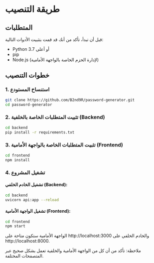 # طريقة التنصيب

## المتطلبات

قبل أن تبدأ، تأكد من أنك قد قمت بتثبيت الأدوات التالية:

- Python 3.7 أو أعلى
- pip
- Node.js (لإدارة الحزم الخاصة بالواجهة الأمامية)

## خطوات التنصيب

### 1. استنساخ المستودع
```bash
git clone https://github.com/B2nd9R/password-generator.git
cd password-generator
```

### 2. تثبيت المتطلبات الخاصة بالخلفية (Backend)
```bash
cd backend
pip install -r requirements.txt
```

### 3. تثبيت المتطلبات الخاصة بالواجهة الأمامية (Frontend)
```bash
cd frontend
npm install
```

### 4. تشغيل المشروع
#### تشغيل الخادم الخلفي (Backend):
```bash
cd backend
uvicorn api:app --reload
```

#### تشغيل الواجهة الأمامية (Frontend):
```bash
cd frontend
npm start
```
الواجهة الأمامية ستكون متاحة على http://localhost:3000 والخادم الخلفي على http://localhost:8000.

ملاحظة: تأكد من أن كل من الواجهة الأمامية والخلفية تعمل بشكل صحيح عبر المتصفحات المختلفة.